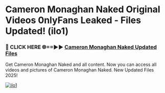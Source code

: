 # Cameron Monaghan Naked Original Videos 0nlyFans Leaked - Files Updated! (ilo1)

<h3>🔴 CLICK HERE 🌐==►► <a href="https://tinyurl.com/yckcrads" rel="nofollow">Cameron Monaghan Naked Updated Files</a></h3>

Get Cameron Monaghan Naked and all content. Now you can access all videos and pictures of Cameron Monaghan Naked. New Updated Files 2025!

[![ilo1](https://i.imgur.com/hpKpOFt.gif)](https://tinyurl.com/yckcrads)
